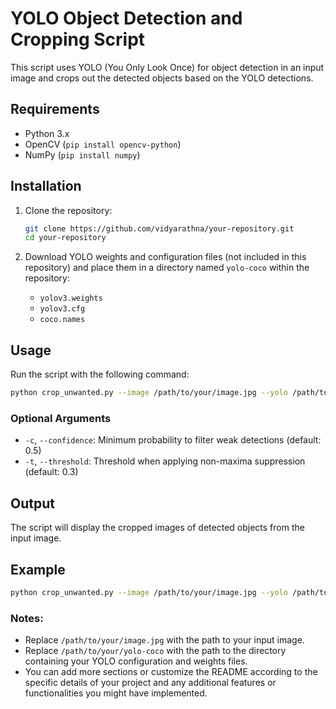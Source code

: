 # YOLO Object Detection and Cropping Script

This script uses YOLO (You Only Look Once) for object detection in an input image and crops out the detected objects based on the YOLO detections.

## Requirements

- Python 3.x
- OpenCV (`pip install opencv-python`)
- NumPy (`pip install numpy`)

## Installation

1. Clone the repository:

   ```bash
   git clone https://github.com/vidyarathna/your-repository.git
   cd your-repository
   ```

3. Download YOLO weights and configuration files (not included in this repository) and place them in a directory named `yolo-coco` within the repository:

   - `yolov3.weights`
   - `yolov3.cfg`
   - `coco.names`

## Usage

Run the script with the following command:

```bash
python crop_unwanted.py --image /path/to/your/image.jpg --yolo /path/to/your/yolo-coco
```

### Optional Arguments

- `-c`, `--confidence`: Minimum probability to filter weak detections (default: 0.5)
- `-t`, `--threshold`: Threshold when applying non-maxima suppression (default: 0.3)

## Output

The script will display the cropped images of detected objects from the input image.

## Example

```bash
python crop_unwanted.py --image /path/to/your/image.jpg --yolo /path/to/your/yolo-coco --confidence 0.5 --threshold 0.3
```

### Notes:

- Replace `/path/to/your/image.jpg` with the path to your input image.
- Replace `/path/to/your/yolo-coco` with the path to the directory containing your YOLO configuration and weights files.
- You can add more sections or customize the README according to the specific details of your project and any additional features or functionalities you might have implemented.
